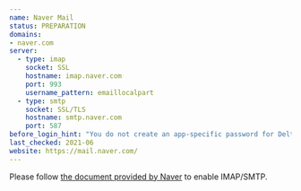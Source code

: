 ```yaml
---
name: Naver Mail
status: PREPARATION
domains:
- naver.com
server:
  - type: imap
    socket: SSL
    hostname: imap.naver.com
    port: 993
    username_pattern: emaillocalpart
  - type: smtp
    socket: SSL/TLS
    hostname: smtp.naver.com
    port: 587
before_login_hint: "You do not create an app-specific password for Delta Chat, but manually enabling IMAP/SMTP is required, like using any other mail clients with Naver Mail."
last_checked: 2021-06
website: https://mail.naver.com/
---
```


Please follow [the document provided by
Naver](https://help.naver.com/support/contents/contents.help?serviceNo=2342&categoryNo=2288) to enable IMAP/SMTP.
